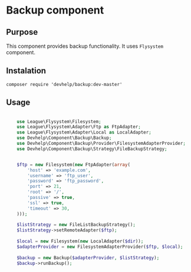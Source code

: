 # Backup component

## Purpose

This component provides backup functionality. It uses `Flysystem` component.

## Instalation

```composer require 'devhelp/backup:dev-master'```

## Usage

```php
    
    use League\Flysystem\Filesystem;
    use League\Flysystem\Adapter\Ftp as FtpAdapter;
    use League\Flysystem\Adapter\Local as LocalAdapter;
    use Devhelp\Component\Backup\Backup;
    use Devhelp\Component\Backup\Provider\FilesystemAdapterProvider;
    use Devhelp\Component\Backup\Strategy\FileBackupStrategy;


    $ftp = new Filesystem(new FtpAdapter(array(
        'host' => 'example.com',
        'username' => 'ftp_user',
        'password' => 'ftp_password',
        'port' => 21,
        'root' => '/',
        'passive' => true,
        'ssl' => true,
        'timeout' => 30,
    )));
    
    $listStrategy = new FileListBackupStrategy();
    $listStrategy->setRemoteAdapter($ftp);
    
    $local = new Filesystem(new LocalAdapter($dir));
    $adapterProvider = new FilesystemAdapterProvider($ftp, $local);
    
    $backup = new Backup($adapterProvider, $listStrategy);
    $backup->runBackup();
```